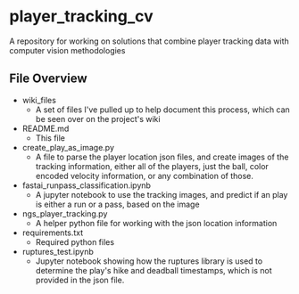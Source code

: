 # player_tracking_cv
A repository for working on solutions that combine player tracking data with computer vision methodologies

## File Overview
* wiki_files
  * A set of files I've pulled up to help document this process, which can be seen over on the project's wiki
* README.md
  * This file
* create_play_as_image.py
  * A file to parse the player location json files, and create images of the tracking information, either all of the players, just the ball, color encoded velocity information, or any combination of those.
* fastai_runpass_classification.ipynb
  * A jupyter notebook to use the tracking images, and predict if an play is either a run or a pass, based on the image
* ngs_player_tracking.py
  * A helper python file for working with the json location information
* requirements.txt
  * Required python files
* ruptures_test.ipynb
  * Jupyter notebook showing how the ruptures library is used to determine the play's hike and deadball timestamps, which is not provided in the json file.
